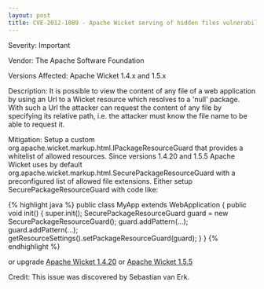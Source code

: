 ```yaml
---
layout: post
title: CVE-2012-1089 - Apache Wicket serving of hidden files vulnerability
---
```


Severity: Important

Vendor:
The Apache Software Foundation

Versions Affected:
Apache Wicket 1.4.x and 1.5.x

Description:
It is possible to view the content of any file of a web application by
using an Url to a Wicket resource which resolves to a 'null' package.
With such a Url the attacker can request the content of any file by specifying
its relative path, i.e. the attacker must know the file name to be able to
request it.

Mitigation:
Setup a custom org.apache.wicket.markup.html.IPackageResourceGuard that provides
a whitelist of allowed resources.
Since versions 1.4.20 and 1.5.5 Apache Wicket uses by default
org.apache.wicket.markup.html.SecurePackageResourceGuard with a preconfigured
list of allowed file extensions.
Either setup SecurePackageResourceGuard with code like:

{% highlight java %}
public class MyApp extends WebApplication {
    public void init() {
        super.init();
        SecurePackageResourceGuard guard = new SecurePackageResourceGuard();
        guard.addPattern(...);
        guard.addPattern(...);
        getResourceSettings().setPackageResourceGuard(guard);
    }
}
{% endhighlight %}

or upgrade [Apache Wicket 1.4.20](http://wicket.apache.org/news/2012/03/12/wicket-1.4.20-released.html) or
[Apache Wicket 1.5.5](http://wicket.apache.org/news/2012/03/12/wicket-1.5.5-released.html)


Credit:
This issue was discovered by Sebastian van Erk.
